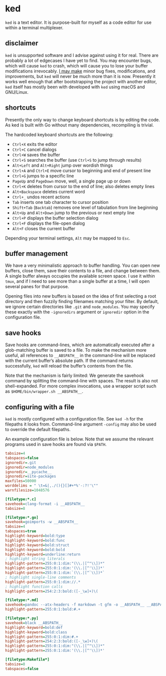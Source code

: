 # ked

`ked` is a text editor. It is purpose-built for myself as a code editor
for use within a terminal multiplexer.

## disclaimer

`ked` is unsupported software and I advise against using it for real.
There are probably a lot of edgecases I have yet to find. You may
encounter bugs, which will cause `ked` to crash, which will cause you to
lose your buffer modifications irrevocably. [I may make](TODO.md) minor
bug fixes, modifications, and improvements, but `ked` will never be much
more than it is now. Presently it works well enough that after
bootstrapping the project with another editor, `ked` itself has mostly
been with developed with `ked` using macOS and GNU/Linux.

## shortcuts

Presently the only way to change keyboard shortcuts is by editing the
code. As ked is built with Go without many dependencies, recompiling is
trivial.

The hardcoded keyboard shortcuts are the following:

  - `Ctrl+X` exits the editor
  - `Ctrl+C` cancel dialogs
  - `Ctrl+W` saves the buffer
  - `Ctrl+S` searches the buffer (use `Ctrl+S` to jump through results)
  - `Alt+Left` and `Alt+Right` jump over wordish things
  - `Ctrl+A` and `Ctrl+E` move cursor to beginning and end of present
    line
  - `Ctrl+G` jumps to a specific line
  - `PageUp` and `PageDown` move, well, a single page up or down
  - `Ctrl+K` deletes from cursor to the end of line; also deletes empty
    lines
  - `Alt+Backspace` deletes current word
  - `Ctrl+_` undos recent actions
  - `Tab` inserts one tab character to cursor position
  - `Shift+Tab` (`Backtab`) removes one level of tabulation from line
    beginning
  - `Alt+Up` and `Alt+Down` jump to the previous or next empty line
  - `Ctrl+P` displays the buffer selection dialog
  - `Ctrl+F` displays the file-open dialog
  - `Alt+F` closes the current buffer

Depending your terminal settings, `Alt` may be mapped to `Esc`.

## buffer management

We have a very minimalistic approach to buffer handling. You can open
new buffers, close them, save their contents to a file, and change
between them. A single buffer always occupies the available screen
space. I use it within `tmux`, and if I need to see more than a single
buffer at a time, I will open several panes for that purpose.

Opening files into new buffers is based on the idea of first selecting a
root directory and then fuzzily finding filenames matching your filter.
By default, we ignore certain directories like `.git` and
`node_modules`. You may specify these exactly with the `-ignoredirs`
argument or `ignoredir` option in the configuration file.

## save hooks

Save hooks are command-lines, which are automatically executed after a
glob-matching buffer is saved to a file. To make the mechanism more
useful, all references to `__ABSPATH__` in the command-line will be
replaced with the current buffer’s absolute path. If the command returns
successfully, `ked` will reload the buffer’s contents from the file.

Note that the mechanism is fairly limited: We generate the savehook
command by splitting the command-line with spaces. The result is also
not shell-expanded. For more complex invocations, use a wrapper script
such as `$HOME/bin/wrapper.sh __ABSPATH__`.

## configuring with a file

`ked` is mostly configured with a configuration file. See `ked -h` for
the filepaths it looks from. Command-line argument `-config` may also be
used to override the default filepaths.

An example configuration file is below. Note that we assume the relevant
programs used in save hooks are found via `$PATH`.

``` ini
tabsize=4
tabspaces=false
ignoredir=.git
ignoredir=node_modules
ignoredir=__pycache__
ignoredir=site-packages
maxfiles=50000
worddelims = " \t=&|,./(){}[]#+*%'-:?!'\""
warnfilesize=1048576

[filetype:*.c]
savehook=clang-format -i __ABSPATH__
tabsize=8

[filetype:*.go]
savehook=goimports -w __ABSPATH__
tabsize=4
tabspaces=true
highlight-keyword=bold:type
highlight-keyword=bold:func
highlight-keyword=bold:struct
highlight-keyword=bold:bold
highlight-keyword=underline:return
; highlight string literals
highlight-pattern=255:0:1:dim:"(\\.|[^"\\])*"
highlight-pattern=255:0:1:dim:'(\\.|[^'\\])*'
highlight-pattern=255:0:1:dim:`(\\.|[^`\\])*`
; highlight single-line comments
highlight-pattern=255:0:1:dim://.*
; highlight function calls
highlight-pattern=254:2:3:bold:([-_\w]+)\(

[filetype:*.md]
savehook=pandoc --atx-headers -f markdown -t gfm -o __ABSPATH__ __ABSPATH__
highlight-pattern=255:0:1:bold:#.+

[filetype:*.py]
savehook=black __ABSPATH__
highlight-keyword=bold:def
highlight-keyword=bold:class
highlight-pattern=255:0:1:dim:#.+
highlight-pattern=254:2:3:bold:([-_\w]+)\(
highlight-pattern=255:0:1:dim:"(\\.|[^"\\])*"
highlight-pattern=255:0:1:dim:'(\\.|[^'\\])*'

[filetype:Makefile*]
tabsize=8
tabspaces=false
```
